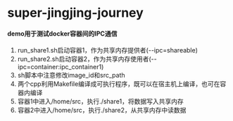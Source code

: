 # super-jingjing-journey
#### demo用于测试docker容器间的IPC通信

1. run_share1.sh启动容器1，作为共享内存提供者(--ipc=shareable)
2. run_share2.sh启动容器2，作为共享内存使用者(--ipc=container:ipc_container1)
3. sh脚本中注意修改image_id和src_path
4. 两个cpp利用Makefile编译成可执行程序，既可以在宿主机上编译，也可在容器内编译
5. 容器1中进入/home/src，执行./share1，将数据写入共享内存
6. 容器2中进入/home/src，执行./share2，从共享内存中读数据

